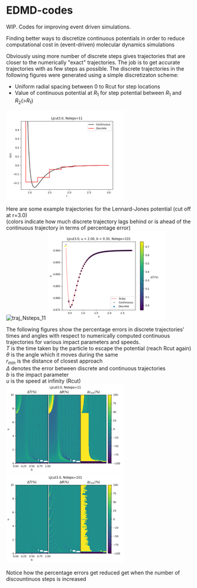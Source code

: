 # EDMD-codes
WIP. Codes for improving event driven simulations.  
  
Finding better ways to discretize continuous potentials in order to reduce computational cost in (event-driven) molecular dynamics simulations  
  
Obviously using more number of discrete steps gives trajectories that are closer to the numerically "exact" trajectories. The job is to get accurate trajectories with as few steps as possible. The discrete trajectories in the following figures were generated using a simple discretizaton scheme:  
* Uniform radial spacing between 0 to Rcut for step locations
* Value of continuous potential at $R_1$ for step potential between $R_1$ and $R_2$(>$R_1$)  
<img src="https://github.com/anbarsode/EDMD-codes/blob/8d9cec1d31de3a8db353b5f8033e6279ded1be23/Plots/LJcut3.0_Nsteps_11.png" alt="LJcut3.0_Nsteps_11" width="320"/>
  
Here are some example trajectories for the Lennard-Jones potential (cut off at r=3.0)  
(colors indicate how much discrete trajectory lags behind or is ahead of the continuous trajectory in terms of percentage error)  
<img src="https://github.com/anbarsode/EDMD-codes/blob/8d9cec1d31de3a8db353b5f8033e6279ded1be23/Plots/traj_Nsteps_111.png" alt="traj_Nsteps_11" width="320"/> <img src="https://github.com/anbarsode/EDMD-codes/blob/8d9cec1d31de3a8db353b5f8033e6279ded1be23/Plots/traj_Nsteps_101.png" alt="traj_Nsteps_101" width="320"/>  

The following figures show the percentage errors in discrete trajectories' times and angles with respect to numerically computed continuous trajectories for various impact parameters and speeds.  
$T$ is the time taken by the particle to escape the potential (reach Rcut again)  
$\theta$ is the angle which it moves during the same  
$r_{min}$ is the distance of closest approach  
$\Delta$ denotes the error between discrete and continuous trajectories  
$b$ is the impact parameter  
$u$ is the speed at infinity (Rcut)  
<img src="https://github.com/anbarsode/EDMD-codes/blob/8d9cec1d31de3a8db353b5f8033e6279ded1be23/Plots/epd_LJ_Nsteps_11.png" alt="epd_LJ_Nsteps_11" width="320"/> <img src="https://github.com/anbarsode/EDMD-codes/blob/8d9cec1d31de3a8db353b5f8033e6279ded1be23/Plots/epd_LJ_Nsteps_101.png" alt="epd_LJ_Nsteps_101" width="320"/>  
  
Notice how the percentage errors get reduced get when the number of discountinuos steps is increased  

